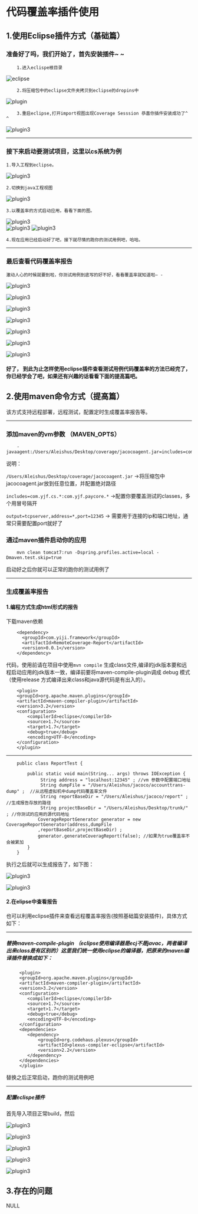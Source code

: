 
代码覆盖率插件使用
============


1.使用Eclipse插件方式（基础篇）
-----------------

### 准备好了吗，我们开始了，首先安装插件~ ~
    
		
		1.进入eclispe根目录
  		
    
   ![eclipse](images/1.png)

     

        2.将压缩包中的eclipse文件夹拷贝到eclipse的dropins中


   ![plugin](images/2.png)
     
     
  		
        3.重启eclipse,打开import视图出现Coverage Sesssion 恭喜你插件安装成功了^ ^

   ![plugin3](images/plugin3.png)     


---      
   
### 接下来启动要测试项目，这里以cs系统为例
     
  
    1.导入工程到eclipse。

   ![plugin3](images/3.png)    


    2.切换到java工程视图


   ![plugin3](images/4.png)  


    3.以覆盖率的方式启动应用，看看下面的图。


   ![plugin3](images/5.png)  
   ![plugin3](images/6.png)
   ![plugin3](images/7.png)


    



    4.现在应用已经启动好了吧，接下就尽情的跑你的测试用例吧，哈哈。    


---
    
### 最后查看代码覆盖率报告

    激动人心的时候就要到啦，你测试用例到底写的好不好，看看覆盖率就知道啦— -
    
   ![plugin3](images/8.png)

   ![plugin3](images/9.png)

   ![plugin3](images/10.png)

   ![plugin3](images/11.png)

   ![plugin3](images/12.png)      

   ![plugin3](images/13.png)
   
   ![plugin3](images/21.png)
    
    
#### 好了， 到此为止怎样使用eclipse插件查看测试用例代码覆盖率的方法已经完了，你已经学会了吧，如果还有兴趣的话看看下面的提高篇吧。

    

2.使用maven命令方式（提高篇）
-----------------
该方式支持远程部署，远程测试，配置定时生成覆盖率报告等。

---
### 添加maven的vm参数 （MAVEN_OPTS）


	    -javaagent:/Users/Aleishus/Desktop/coverage/jacocoagent.jar=includes=com.yjf.cs.*:com.yjf.paycore.*,output=tcpserver,address=*,port=12345

说明：

`/Users/Aleishus/Desktop/coverage/jacocoagent.jar` ->将压缩包中jacocoagent.jar放到任意位置，并配置绝对路径

`includes=com.yjf.cs.*:com.yjf.paycore.*` ->配置你要覆盖测试的classes，多个用冒号隔开

`output=tcpserver,address=*,port=12345` -> 需要用于连接的ip和端口地址，通常只需要配置port就好了


### 通过maven插件启动你的应用

		mvn clean tomcat7:run -Dspring.profiles.active=local -Dmaven.test.skip=true 
 
启动好之后你就可以正常的跑你的测试用例了


---
### 生成覆盖率报告


#### 1.编程方式生成html形式的报告

   下载maven依赖  	

   		<dependency>
  		  <groupId>com.yiji.framework</groupId>
  		  <artifactId>RemoteCoverage-Report</artifactId>
  		  <version>0.0.1</version>
		</dependency>


   代码，使用前请在项目中使用`mvn compile` 生成class文件,编译的jdk版本要和远程启动应用的jdk版本一致，编译前要将maven-compile-plugin调成 debug 模式（使用release 方式编译出来class和java源代码是有出入的）。
   			

		<plugin>
        <groupId>org.apache.maven.plugins</groupId>
        <artifactId>maven-compiler-plugin</artifactId>
        <version>3.2</version>
        <configuration>
            <compilerId>eclipse</compilerId>
            <source>1.7</source>
            <target>1.7</target>
            <debug>true</debug>
            <encoding>UTF-8</encoding>
        </configuration>
        </plugin>
   	   		
---

		public class ReportTest {

    		public static void main(String... args) throws IOException {
       			 String address = "localhost:12345" ; //vm 参数中配置端口地址
        		 String dumpFile = "/Users/Aleishus/jacoco/accounttrans-dump" ;  //从远程虚拟机中dump代码覆盖率文件
        		 String reportBaseDir = "/Users/Aleishus/jacoco/report" ; //生成报告存放的路径
                 String projectBaseDir = "/Users/Aleishus/Desktop/trunk/" ; //你测试的应用的源代码地址
                CoverageReportGenerator generator = new CoverageReportGenerator(address,dumpFile
                ,reportBaseDir,projectBaseDir) ;
                generator.generateCoveragReport(false); //如果为true覆盖率不会被累加
    		}
		}

执行之后就可以生成报告了，如下图：

![plugin3](images/14.png)	

![plugin3](images/15.png)





#### 2.在elipse中查看报告
 
 也可以利用eclipse插件来查看远程覆盖率报告(按照基础篇安装插件)，具体方式如下：

---
##### 替换maven-compile-plugin （eclipse使用编译器是ecj不是javac，两者编译出来class是有区别的）这里我们统一使用eclipse的编译器，把原来的maven编译插件替换成如下：
 		
 		 <plugin>
         <groupId>org.apache.maven.plugins</groupId>
         <artifactId>maven-compiler-plugin</artifactId>
         <version>3.2</version>
         <configuration>
            <compilerId>eclipse</compilerId>
            <source>1.7</source>
            <target>1.7</target>
            <debug>true</debug>
            <encoding>UTF-8</encoding>
         </configuration>
         <dependencies>
            <dependency>
                <groupId>org.codehaus.plexus</groupId>
                <artifactId>plexus-compiler-eclipse</artifactId>
                <version>2.2</version>
            </dependency>
         </dependencies>
    	 </plugin>
    	 
  替换之后正常启动，跑你的测试用例吧

---  
##### 配置eclispe插件

  首先导入项目正常build，然后
  
  
![plugin3](images/16.png)

![plugin3](images/17.png)    

![plugin3](images/18.png)

![plugin3](images/19.png)

![plugin3](images/20.png)


3.存在的问题
--------------------
NULL